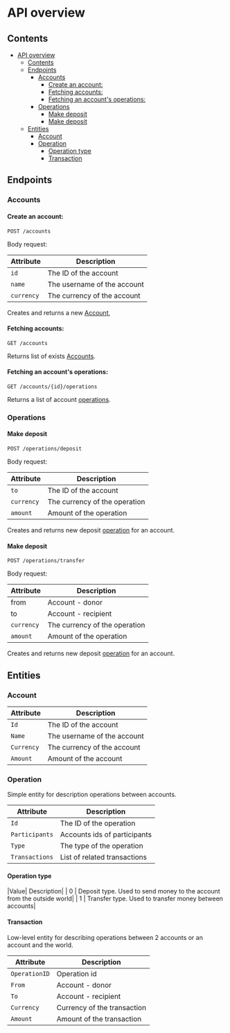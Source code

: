 API overview
============

## Contents

- [API overview](#api-overview)
  - [Contents](#contents)
  - [Endpoints](#endpoints)
    - [Accounts](#accounts)
      - [Create an account:](#create-an-account)
      - [Fetching accounts:](#fetching-accounts)
      - [Fetching an account's operations:](#fetching-an-accounts-operations)
    - [Operations](#operations)
      - [Make deposit](#make-deposit)
      - [Make deposit](#make-deposit-1)
  - [Entities](#entities)
    - [Account](#account)
    - [Operation](#operation)
      - [Operation type](#operation-type)
      - [Transaction](#transaction)




## Endpoints

### Accounts

#### Create an account:

    POST /accounts

Body request:

| Attribute  | Description                 |
| ---------- | --------------------------- |
| `id`       | The ID of the account       |
| `name`     | The username of the account |
| `currency` | The currency of the account |

Creates and returns a new [Account](#account),

#### Fetching accounts:

    GET /accounts

Returns list of exists [Accounts](#account).

#### Fetching an account's operations:

    GET /accounts/{id}/operations

Returns a list of account [operations](#operation).

### Operations

#### Make deposit

    POST /operations/deposit

Body request:

| Attribute  | Description                   |
| ---------- | ----------------------------- |
| `to`       | The ID of the account         |
| `currency` | The currency of the operation |
| `amount`   | Amount of the operation       |

Creates and returns new deposit [operation](#operation) for an account.

#### Make deposit

    POST /operations/transfer

Body request:

| Attribute  | Description                   |
| ---------- | ----------------------------- |
| from       | Account - donor               |
| to         | Account - recipient           |
| `currency` | The currency of the operation |
| `amount`   | Amount of the operation       |

Creates and returns new deposit [operation](#operation) for an account.

## Entities

### Account

| Attribute  | Description                 |
| ---------- | --------------------------- |
| `Id`       | The ID of the account       |
| `Name`     | The username of the account |
| `Currency` | The currency of the account |
| `Amount`   | Amount of the account       |

### Operation
Simple entity for description operations between accounts.

| Attribute      | Description                  |
| -------------- | ---------------------------- |
| `Id`           | The ID of the operation      |
| `Participants` | Accounts ids of participants |
| `Type`         | The type of the operation    |
| `Transactions` | List of related transactions |

#### Operation type

|Value| Description|
| 0 | Deposit type. Used to send money to the account from the outside world|
| 1 | Transfer type. Used to transfer money between accounts|

#### Transaction
Low-level entity for describing operations between 2 accounts or an account and the world.


| Attribute     | Description                 |
| ------------- | --------------------------- |
| `OperationID` | Operation id                |
| `From`        | Account - donor             |
| `To`          | Account - recipient         |
| `Currency`    | Currency of the transaction |
| `Amount`      | Amount of the transaction   |
